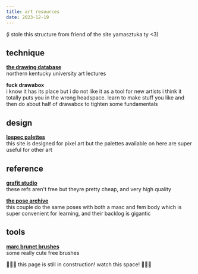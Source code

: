 ```yaml
---
title: art resources
date: 2023-12-19
---
```


(i stole this structure from friend of the site yamasztuka ty <3)

## technique
**[the drawing database](https://www.youtube.com/@thedrawingdatabase8743)**  
northern kentucky university art lectures

**fuck drawabox**  
i know it has its place but i do not like it as a tool for new artists i think it totally puts you in the wrong headspace. learn to make stuff you like and then do about half of drawabox to tighten some fundamentals

## design
**[lospec palettes](https://lospec.com/palette-list)**  
this site is designed for pixel art but the palettes available on here are super useful for other art

## reference
**[grafit studio](https://grafitschool.gumroad.com/)**  
these refs aren't free but theyre pretty cheap, and very high quality

**[the pose archive](https://www.deviantart.com/theposearchives)**  
this couple do the same poses with both a masc and fem body which is super convenient for learning, and their backlog is gigantic

## tools
**[marc brunet brushes](https://cubebrush.co/mb/products/m2ri4q/starter-brush-pack-2023)**  
some really cute free brushes

🚧👷‍♂️ this page is still in construction! watch this space! 👷‍♀️🚧